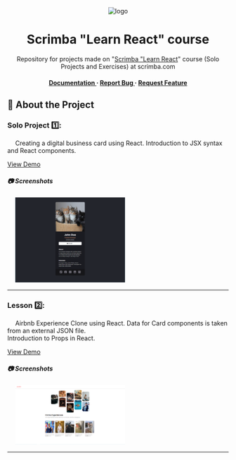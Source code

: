 <div align='center'>

<img src=https://i.ibb.co/WzYgmHp/1.jpg alt="logo" width=330 height=280 />

<h1>Scrimba "Learn React" course</h1>
<p> Repository for projects made on "<a href="https://scrimba.com/learn/learnreact">Scrimba "Learn React</a>" course (Solo Projects and Exercises) at scrimba.com</p>

<h4> <a href="https://github.com/ndorph1n/scrimba-lessons/blob/master/README.md"> Documentation </a> <span> · </span> <a href="https://github.com/ndorph1n/scrimba-lessons/issues"> Report Bug </a> <span> · </span> <a href="https://github.com/ndorph1n/scrimba-lessons/issues"> Request Feature </a> </h4>

</div>

## :star2: About the Project

### Solo Project 1️⃣:
  <p>&emsp; Creating a digital business card using React.
  Introduction to JSX syntax and React components.</p>
    <a href="https://ndorph1n.github.io/scrimba-lessons/digital-business-card/">View Demo</a> 
    
##### :camera: Screenshots
<div align="left"> &emsp; <kbd><a href="https://ndorph1n.github.io/scrimba-lessons/digital-business-card/"><img src="https://raw.githubusercontent.com/ndorph1n/scrimba-lessons/master/digital-business-card/Solo%20Project%201.png" alt='image' width='250'/></a></kbd> </div>
<hr>


### Lesson 2️⃣:
  <p>&emsp; Airbnb Experience Clone using React.  Data for Card components is taken from an external JSON file.  <br />Introduction to Props in React.</p>
    <a href="https://ndorph1n.github.io/scrimba-lessons/airbnb-clone/">View Demo</a> 
    

##### :camera: Screenshots
<div align="left"> &emsp; <kbd><a href="https://ndorph1n.github.io/scrimba-lessons/airbnb-clone/"><img src="https://raw.githubusercontent.com/ndorph1n/scrimba-lessons/master/airbnb-clone/Lesson%202.png" alt='image' width='250'/></a></kbd> </div>
<hr>
